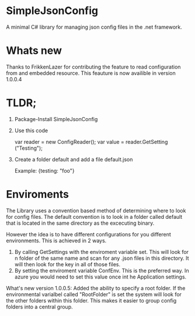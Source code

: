 # SimpleJsonConfig
A minimal C# library for managing json config files in the .net framework.

# Whats new 
Thanks to FrikkenLazer for contributing the feature to read configuration from and embedded resource. This feauture is now availible in version 1.0.0.4

# TLDR;

1. Package-Install SimpleJsonConfig
2. Use this code

    var reader = new ConfigReader();
    var value = reader.GetSetting<string>
    ("Testing");

3. Create a folder default and add a file default.json

    Example:
    {testing: "foo"}

# Enviroments
The Library uses a convention based method of determining where to look for config files. The default convention is to look in a folder called default that is located in the same directory as the excecuting binary. 

However the idea is to have different configurations for you different environments. This is achieved in 2 ways. 

1. By calling GetSettings with the enviroment variable set. This will look for n folder of the same name and scan for any .json files in this directory. It will then look for the key in all of those files. 
2. By setting the enviroment variable ConfEnv. This is the preferred way. In azure you would need to set this value once int he Application settings. 



What's new
version 1.0.0.5: Added the ability to specify a root folder. If the environmental varialbel called "RootFolder" is set the system will look for the other folders within this folder. This makes it easier to group config folders into a central group.
 